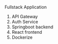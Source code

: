 Fullstack Application
1. API Gateway
2. Auth Service
3. Springboot backend
4. React frontend
5. Dockerize
